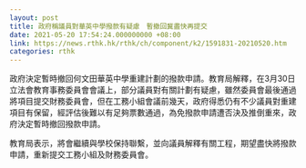 ```yaml
---
layout: post
title: 政府稱議員對華英中學撥款有疑慮　暫撤回冀盡快再提交
date: 2021-05-20 17:54:24.000000000 +08:00
link: https://news.rthk.hk/rthk/ch/component/k2/1591831-20210520.htm
categories: rthk
---
```


政府決定暫時撤回何文田華英中學重建計劃的撥款申請。教育局解釋，在3月30日立法會教育事務委員會會議上，部分議員對有關計劃有疑慮，雖然委員會最後通過將項目提交財務委員會，但在工務小組會議前幾天，政府得悉仍有不少議員對重建項目有保留，經評估後難以有足夠票數通過，為免撥款申請遭否決及推倒重來，政府決定暫時撤回撥款申請。

教育局表示，將會繼續與學校保持聯繫，並向議員解釋有關工程，期望盡快將撥款申請，重新提交工務小組及財務委員會。
